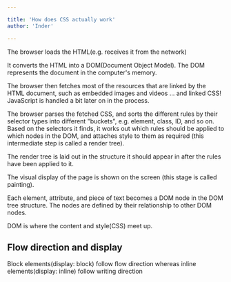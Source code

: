 ```yaml
---

title: 'How does CSS actually work'
author: 'Inder'

---
```


The browser loads the HTML(e.g. receives it from the network)

It converts the HTML into a DOM(Document Object Model). The DOM represents the document in the computer's memory. 

The browser then fetches most of the resources that are linked by the HTML document, such as embedded images and videos ... and linked CSS! JavaScript is handled a bit later on in the process. 

The browser parses the fetched CSS, and sorts the different rules by their selector types into different "buckets", e.g. element, class, ID, and so on. Based on the selectors it finds, it works out which rules should be applied to which nodes in the DOM, and attaches style to them as required (this intermediate step is called a render tree).

The render tree is laid out in the structure it should appear in after the rules have been applied to it.

The visual display of the page is shown on the screen (this stage is called painting).

Each element, attribute, and piece of text becomes a DOM node in the DOM tree structure. The nodes are defined by their relationship to other DOM nodes.

DOM is where the content and style(CSS) meet up.

## Flow direction and display
Block elements(display: block) follow flow direction whereas inline elements(display: inline) follow writing direction
